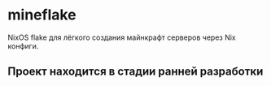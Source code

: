 # mineflake

NixOS flake для лёгкого создания майнкрафт серверов через Nix конфиги.

## Проект находится в стадии ранней разработки
